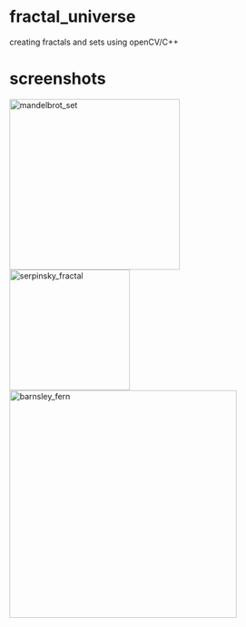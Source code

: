 # fractal_universe
creating fractals and sets using openCV/C++
# screenshots
<img width="300" alt="mandelbrot_set" src="https://user-images.githubusercontent.com/39532087/99527107-456b8280-29c2-11eb-9d43-03fc52017c6f.PNG"><img width="212" alt="serpinsky_fractal" src="https://user-images.githubusercontent.com/39532087/99243143-3ea80880-2826-11eb-9816-dac0da0d3cac.PNG">
<img width="400" alt="barnsley_fern" src="https://user-images.githubusercontent.com/39532087/99290989-1e4b6e80-2865-11eb-90d7-9b10e1f0460f.PNG">

